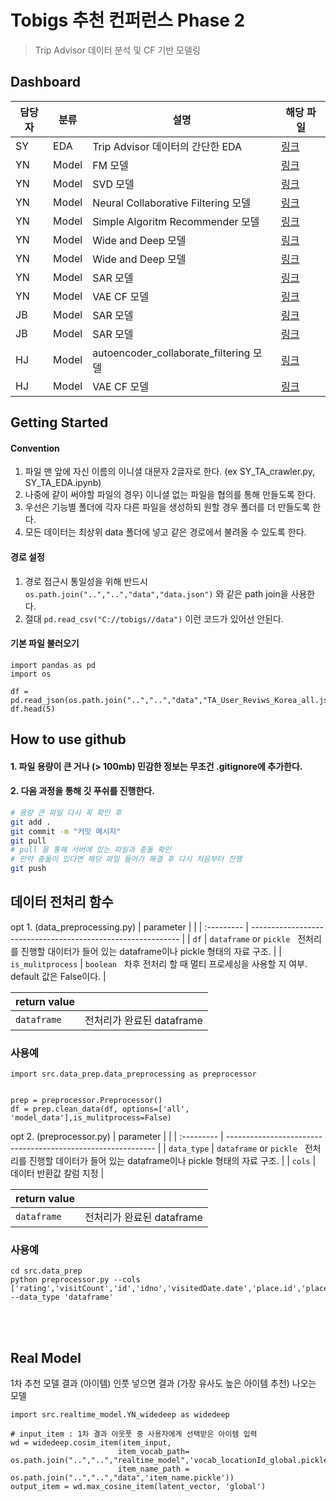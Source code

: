 # Tobigs 추천 컨퍼런스 Phase 2 

> Trip Advisor 데이터 분석 및 CF 기반 모델링

## Dashboard

|담당자|분류|설명|해당 파일|
|--|--|--|--|
|SY|EDA|Trip Advisor 데이터의 간단한 EDA|[링크](src/data_prep/SY_TA_EDA.ipynb)|
|YN|Model|FM 모델|[링크](src/model/YN_Factorization_Matrix.ipynb)|
|YN|Model|SVD 모델|[링크](src/model/YN_TripAdvisor_SVD_python.ipynb)|
|YN|Model|Neural Collaborative Filtering 모델|[링크](src/model/YN_NCF.ipynb)|
|YN|Model|Simple Algoritm Recommender 모델|[링크](src/model/YN_SAR_based_Recommder.ipynb)|
|YN|Model|Wide and Deep 모델|[링크](src/model/YN_wide_deep.ipynb)|
|YN|Model|Wide and Deep 모델|[링크](src/model/YN_wide_deep_all.ipynb)|
|YN|Model|SAR 모델|[링크](src/model/YN_SAR_based_Recommender.ipynb)|
|YN|Model|VAE CF 모델|[링크](src/model/YN_vaecf.ipynb)|
|JB|Model|SAR 모델|[링크](src/model/JB_SAR.ipynb)|
|JB|Model|SAR 모델|[링크](src/model/JB_SAR_v2.ipynb)|
|HJ|Model|autoencoder_collaborate_filtering 모델|[링크](src/model/HJ_autoencoder_collaborate_filtering.ipynb)|
|HJ|Model|VAE CF 모델|[링크](src/model/HJ_vae_sar_ver2.ipynb)|

## Getting Started

#### Convention

1. 파일 맨 앞에 자신 이름의 이니셜 대문자 2글자로 한다. (ex SY_TA_crawler.py, SY_TA_EDA.ipynb)
2. 나중에 같이 써야할 파일의 경우) 이니셜 없는 파일을 협의를 통해 만들도록 한다.
3. 우선은 기능별 폴더에 각자 다른 파일을 생성하되 원할 경우 폴더를 더 만들도록 한다. 
4. 모든 데이터는 최상위 data 폴더에 넣고 같은 경로에서 불려올 수 있도록 한다.

#### 경로 설정
1. 경로 접근시 통일성을 위해 반드시 `os.path.join("..","..","data","data.json")` 와 같은 path join을 사용한다.
2. 절대 `pd.read_csv("C://tobigs//data")` 이런 코드가 있어선 안된다.

#### 기본 파일 불러오기 

```
import pandas as pd 
import os

df = pd.read_json(os.path.join("..","..","data","TA_User_Reviws_Korea_all.json"))
df.head(5)
```


## How to use github

#### 1. 파일 용량이 큰 거나 (> 100mb) 민감한 정보는 무조건 .gitignore에 추가한다.

#### 2. 다음 과정을 통해 깃 푸쉬를 진행한다.

``` bash
# 용량 큰 파일 다시 꼭 확인 후
git add .
git commit -m "커밋 메시지"
git pull
# pull 을 통해 서버에 있는 파일과 충돌 확인
# 만약 충돌이 있다면 해당 파일 들어가 해결 후 다시 처음부터 진행
git push
```

## 데이터 전처리 함수
opt 1. (data_preprocessing.py)
| parameter     |                                                              |
| :--------- | ------------------------------------------------------------ |
| `df`    | `dataframe` or `pickle` &nbsp; 전처리를 진행할 대이터가 들어 있는 dataframe이나 pickle 형태의 자료 구조. |
| `is_mulitprocess`   | `boolean` &nbsp; 차후 전처리 할 때 멀티 프로세싱을 사용할 지 여부. default 값은 False이다.  |

| return value|                                                              |
| :---------- | ------------------------------------------------------------ |
| `dataframe`    | 전처리가 완료된  dataframe |

### 사용예 
```
import src.data_prep.data_preprocessing as preprocessor


prep = preprocessor.Preprocessor()
df = prep.clean_data(df, options=['all', 'model_data'],is_mulitprocess=False)
```

opt 2. (preprocessor.py)
| parameter     |                                                              |
| :--------- | ------------------------------------------------------------ |
| `data_type`    | `dataframe` or `pickle` &nbsp; 전처리를 진행할 데이터가 들어 있는 dataframe이나 pickle 형태의 자료 구조. |
| `cols`   | 데이터 반환값 칼럼 지정 |

| return value|                                                              |
| :---------- | ------------------------------------------------------------ |
| `dataframe`    | 전처리가 완료된  dataframe |

### 사용예 
```
cd src.data_prep
python preprocessor.py --cols ['rating','visitCount','id','idno','visitedDate.date','place.id','place.name'] --data_type 'dataframe'
```
<br>
<br>


## Real Model 

1차 추천 모델 결과 (아이템) 인풋 넣으면 결과 (가장 유사도 높은 아이템 추천) 나오는 모델
```
import src.realtime_model.YN_widedeep as widedeep

# input_item : 1차 결과 아웃풋 중 사용자에게 선택받은 아이템 입력
wd = widedeep.cosim_item(item_input, 
                        item_vocab_path= os.path.join("..","..","realtime_model",'vocab_locationId_global.pickle'), 
                        item_name_path = os.path.join("..","..","data",'item_name.pickle'))
output_item = wd.max_cosine_item(latent_vector, 'global')
```








